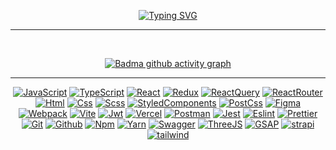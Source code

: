 <div align="center">
  
[![Typing SVG](https://readme-typing-svg.herokuapp.com?size=60&duration=4000&color=FF3BA2&center=true&vCenter=true&multiline=true&width=2000&height=400&lines=Hi+name+is+Badma;I+am+a+Frontend+-+developer)](https://github.com/badmaArs)

<hr>

<br>

[![Badma github activity graph](https://github-readme-activity-graph.vercel.app/graph?username=badmaArs&hide_border=true&theme=redical)](https://github.com/badmaArs)

</div>

<hr>

<div align="center">

[![JavaScript](https://img.shields.io/badge/JavaScript-20232A?style=for-the-badge&logo=javascript)](https://wikipedia.org/wiki/JavaScript)
[![TypeScript](https://img.shields.io/badge/TypeScript-20232A?style=for-the-badge&logo=typescript)](https://www.typescriptlang.org/)
[![React](https://img.shields.io/badge/React-20232A?style=for-the-badge&logo=react)](https://react.dev/)
[![Redux](https://img.shields.io/badge/Redux-20232A?style=for-the-badge&logo=redux&logoColor=7749BD)](https://redux.js.org/)
[![ReactQuery](https://img.shields.io/badge/ReactQuery-20232A?style=for-the-badge&logo=reactquery)](https://tanstack.com/query/latest)
[![ReactRouter](https://img.shields.io/badge/React_Router-20232A?style=for-the-badge&logo=react-router)](https://reactrouter.com/)
[![Html](https://img.shields.io/badge/HTML5-20232A?style=for-the-badge&logo=html5)](https://html.spec.whatwg.org/multipage/)
[![Css](https://img.shields.io/badge/CSS3-20232A?style=for-the-badge&logo=css3&logoColor=369AD6)](https://www.w3.org/TR/CSS/)
[![Scss](https://img.shields.io/badge/scss-20232A?style=for-the-badge&logo=sass)](https://sass-lang.com/)
[![StyledComponents](https://img.shields.io/badge/StyledComponents-20232A?style=for-the-badge&logo=StyledComponents)](https://styled-components.com/)
[![PostCss](https://img.shields.io/badge/postcss-20232A?style=for-the-badge&logo=postcss&logoColor=DD3A0A)](https://postcss.org/)
[![Figma](https://img.shields.io/badge/figma-20232A?style=for-the-badge&logo=figma)](https://www.figma.com/)
[![Webpack](https://img.shields.io/badge/webpack-20232A?style=for-the-badge&logo=webpack)](https://webpack.js.org/)
[![Vite](https://img.shields.io/badge/vite-20232A?style=for-the-badge&logo=vite)](https://vitejs.dev/)
[![Jwt](https://img.shields.io/badge/JWT-20232A?style=for-the-badge&logo=jsonwebtokens)](https://jwt.io/)
[![Vercel](https://img.shields.io/badge/vercel-20232A?style=for-the-badge&logo=vercel)](https://vercel.com/)
[![Postman](https://img.shields.io/badge/postman-20232A?style=for-the-badge&logo=postman)](https://www.postman.com/)
[![Jest](https://img.shields.io/badge/jest-20232A?style=for-the-badge&logo=jest&logoColor=99424F)](https://jestjs.io/)
[![Eslint](https://img.shields.io/badge/eslint-20232A?style=for-the-badge&logo=eslint&logoColor=7C7CEA)](https://eslint.org/)
[![Prettier](https://img.shields.io/badge/prettier-20232A?style=for-the-badge&logo=prettier)](https://prettier.io/)
[![Git](https://img.shields.io/badge/git-20232A?style=for-the-badge&logo=git)](https://git-scm.com/)
[![Github](https://img.shields.io/badge/github-20232A?style=for-the-badge&logo=github)](https://github.com/)
[![Npm](https://img.shields.io/badge/npm-20232A?style=for-the-badge&logo=npm)](https://www.npmjs.com/)
[![Yarn](https://img.shields.io/badge/yarn-20232A?style=for-the-badge&logo=yarn)](https://yarnpkg.com/)
[![Swagger](https://img.shields.io/badge/swagger-20232A?style=for-the-badge&logo=swagger)](https://swagger.io/)
[![ThreeJS](https://img.shields.io/badge/ThreeJS-20232A?style=for-the-badge&logo=threejs)](https://threejs.org/)
[![GSAP](https://img.shields.io/badge/GSAP-20232A?style=for-the-badge&logo=gsap)](https://gsap.com/)
[![strapi](https://img.shields.io/badge/strapi-20232A?style=for-the-badge&logo=strapi)](https://strapi.io/)
[![tailwind](https://img.shields.io/badge/tailwind-20232A?style=for-the-badge&logo=tailwind)](https://tailwindcss.com/)

</div>
